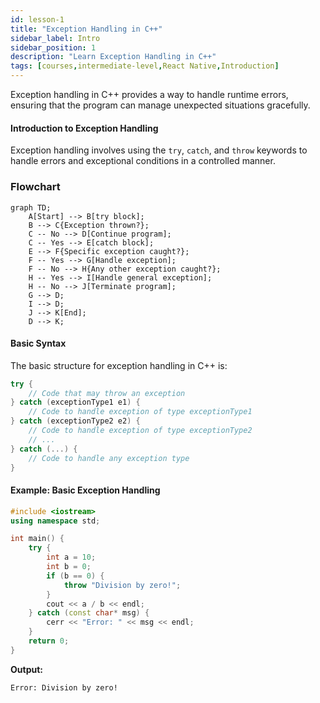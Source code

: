 ```yaml
---
id: lesson-1
title: "Exception Handling in C++"
sidebar_label: Intro
sidebar_position: 1
description: "Learn Exception Handling in C++"
tags: [courses,intermediate-level,React Native,Introduction]
---  
```

 

Exception handling in C++ provides a way to handle runtime errors, ensuring that the program can manage unexpected situations gracefully.

#### Introduction to Exception Handling

Exception handling involves using the `try`, `catch`, and `throw` keywords to handle errors and exceptional conditions in a controlled manner.

### Flowchart  

```mermaid
graph TD;
    A[Start] --> B[try block];
    B --> C{Exception thrown?};
    C -- No --> D[Continue program];
    C -- Yes --> E[catch block];
    E --> F{Specific exception caught?};
    F -- Yes --> G[Handle exception];
    F -- No --> H{Any other exception caught?};
    H -- Yes --> I[Handle general exception];
    H -- No --> J[Terminate program];
    G --> D;
    I --> D;
    J --> K[End];
    D --> K;
``` 


#### Basic Syntax

The basic structure for exception handling in C++ is:

```cpp
try {
    // Code that may throw an exception
} catch (exceptionType1 e1) {
    // Code to handle exception of type exceptionType1
} catch (exceptionType2 e2) {
    // Code to handle exception of type exceptionType2
    // ...
} catch (...) {
    // Code to handle any exception type
}
```

#### Example: Basic Exception Handling

```cpp
#include <iostream>
using namespace std;

int main() {
    try {
        int a = 10;
        int b = 0;
        if (b == 0) {
            throw "Division by zero!";
        }
        cout << a / b << endl;
    } catch (const char* msg) {
        cerr << "Error: " << msg << endl;
    }
    return 0;
}
```

**Output:**
```
Error: Division by zero!
```
